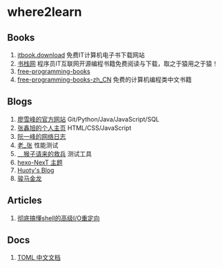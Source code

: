 # where2learn

## Books
1. [itbook.download](https://itbook.download/) 免费IT计算机电子书下载网站
2. [书栈网](https://www.bookstack.cn/) 程序员IT互联网开源编程书籍免费阅读与下载，取之于猿用之于猿！
3. [free-programming-books](https://ebookfoundation.github.io/free-programming-books/free-programming-books-zh.html)
4. [free-programming-books-zh_CN](https://github.com/justjavac/free-programming-books-zh_CN)  免费的计算机编程类中文书籍
 
## Blogs
1. [廖雪峰的官方网站](https://www.liaoxuefeng.com/) Git/Python/Java/JavaScript/SQL
2. [张鑫旭的个人主页](https://www.zhangxinxu.com/) HTML/CSS/JavaScript
3. [阮一峰的网络日志](https://ruanyifeng.com/blog/)
4. [老_张](https://www.cnblogs.com/imyalost/) 性能测试
5. [ ﹏猴子请来的救兵](https://www.cnblogs.com/yyhh/) 测试工具
6. [hexo-NexT 主题](https://theme-next.iissnan.com/)
7. [Huoty's Blog](http://kuanghy.github.io/)
8. [骏马金龙](https://www.junmajinlong.com/)

## Articles
1. [彻底搞懂shell的高级I/O重定向](https://www.cnblogs.com/f-ck-need-u/p/8727401.html)

## Docs
1. [TOML 中文文档](https://github.com/LongTengDao/TOML/tree/%E9%BE%99%E8%85%BE%E9%81%93-%E8%AF%91)
